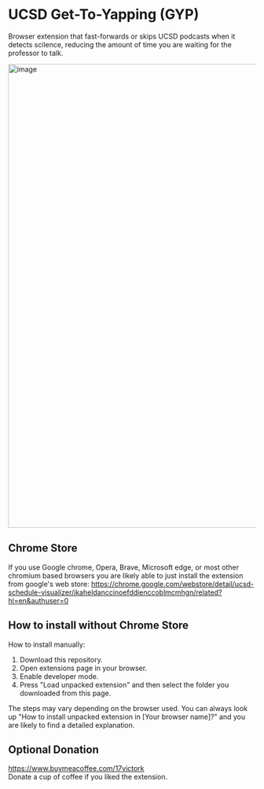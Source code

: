 # UCSD Get-To-Yapping (GYP)
  
Browser extension that fast-forwards or skips UCSD podcasts when it detects scilence, reducing the amount of time you are waiting for the professor to talk.

<img width="943" alt="image" src="https://github.com/WojtekTB/UCSD-Get-To-Yapping/assets/34536619/90211321-d5c3-4e35-af45-5ec9ed93ad32">

## Chrome Store

  If you use Google chrome, Opera, Brave, Microsoft edge, or most other chromium based browsers you are likely able to just install the extension from google's web store: https://chrome.google.com/webstore/detail/ucsd-schedule-visualizer/jkaheldanccinoefddienccoblmcmhgn/related?hl=en&authuser=0
  
## How to install without Chrome Store
How to install manually:  
1. Download this repository.  
2. Open extensions page in your browser.  
3. Enable developer mode.  
4. Press "Load unpacked extension" and then select the folder you downloaded from this page.  
  
  The steps may vary depending on the browser used. You can always look up "How to install unpacked extension in [Your browser name]?" and you are likely to find a detailed explanation.


## Optional Donation
https://www.buymeacoffee.com/17victork  
Donate a cup of coffee if you liked the extension.
